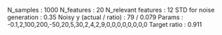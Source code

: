 N_samples                     : 1000
N_features                    : 20
N_relevant features           : 12
STD for noise generation      : 0.35
Noisy y (actual / ratio)      : 79 / 0.079
Params                        : -0.1,2,100,200,-50,20,5,30,2,4,2,9,0,0,0,0,0,0,0,0
Target ratio                    : 0.911